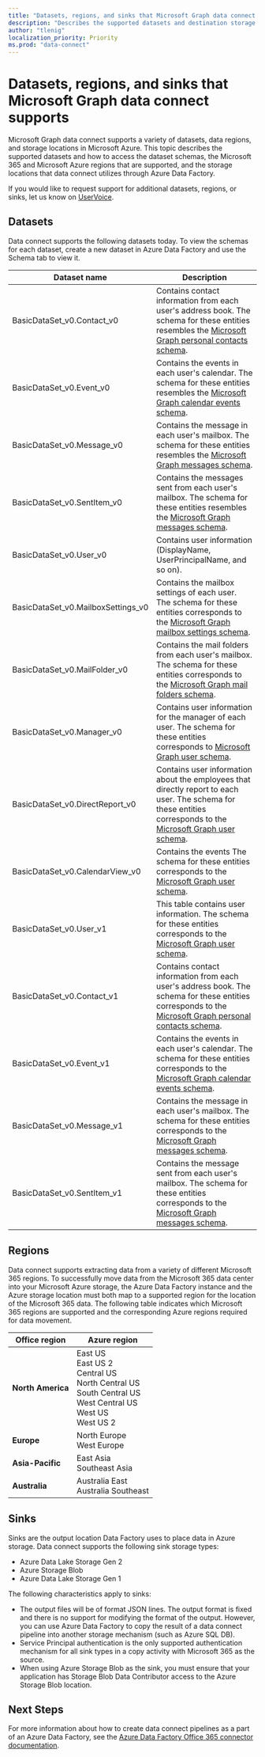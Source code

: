 ```yaml
---
title: "Datasets, regions, and sinks that Microsoft Graph data connect supports"
description: "Describes the supported datasets and destination storage types that can be used with Microsoft Graph data connect."
author: "tlenig"
localization_priority: Priority
ms.prod: "data-connect"
---
```


# Datasets, regions, and sinks that Microsoft Graph data connect supports

Microsoft Graph data connect supports a variety of datasets, data regions, and storage locations in Microsoft Azure. This topic describes the supported datasets and how to access the dataset schemas, the Microsoft 365 and Microsoft Azure regions that are supported, and the storage locations that data connect utilizes through Azure Data Factory.

If you would like to request support for additional datasets, regions, or sinks, let us know on [UserVoice](https://microsoftgraph.uservoice.com/forums/920506-microsoft-graph-feature-requests?category_id=359581).

## Datasets

Data connect supports the following datasets today. To view the schemas for each dataset, create a new dataset in Azure Data Factory and use the Schema tab to view it. 

|Dataset name|Description|
|-------------|-----------|
|BasicDataSet_v0.Contact_v0|Contains contact information from each user's address book. The schema for these entities resembles the [Microsoft Graph personal contacts schema](/graph/api/resources/contact).| 
|BasicDataSet_v0.Event_v0|Contains the events in each user's calendar. The schema for these entities resembles the [Microsoft Graph calendar events schema](/graph/api/resources/event).| 
|BasicDataSet_v0.Message_v0|Contains the message in each user's mailbox. The schema for these entities resembles the [Microsoft Graph messages schema](/graph/api/resources/message).| 
|BasicDataSet_v0.SentItem_v0|Contains the messages sent from each user's mailbox. The schema for these entities resembles the [Microsoft Graph messages schema](/graph/api/resources/message).| 
|BasicDataSet_v0.User_v0|Contains user information (DisplayName, UserPrincipalName, and so on).| 
|BasicDataSet_v0.MailboxSettings_v0|Contains the mailbox settings of each user. The schema for these entities corresponds to the [Microsoft Graph mailbox settings schema](/graph/api/resources/mailboxsettings?view=graph-rest-1.0).| 
|BasicDataSet_v0.MailFolder_v0|Contains the mail folders from each user's mailbox. The schema for these entities corresponds to the [Microsoft Graph mail folders schema](/graph/api/resources/mailfolder).|
|BasicDataSet_v0.Manager_v0|Contains user information for the manager of each user. The schema for these entities corresponds to [Microsoft Graph user schema](/graph/api/resources/user).|
|BasicDataSet_v0.DirectReport_v0|Contains user information about the employees that directly report to each user. The schema for these entities corresponds to the [Microsoft Graph user schema](/graph/api/resources/user).|
|BasicDataSet_v0.CalendarView_v0|Contains the events  The schema for these entities corresponds to the [Microsoft Graph user schema](https://developer.microsoft.com/graph/docs/api-reference/v1.0/resources/events).|
|BasicDataSet_v0.User_v1|This table contains user information. The schema for these entities corresponds to the [Microsoft Graph user schema](/graph/api/resources/user).|
|BasicDataSet_v0.Contact_v1|Contains contact information from each user's address book. The schema for these entities corresponds to the [Microsoft Graph personal contacts schema](/graph/api/resources/contact).|
|BasicDataSet_v0.Event_v1|Contains the events in each user's calendar. The schema for these entities corresponds to the [Microsoft Graph calendar events schema](/graph/api/resources/event).|
|BasicDataSet_v0.Message_v1|Contains the message in each user's mailbox. The schema for these entities corresponds to the [Microsoft Graph messages schema](/graph/api/resources/message).|
|BasicDataSet_v0.SentItem_v1|Contains the message sent from each user's mailbox. The schema for these entities corresponds to the [Microsoft Graph messages schema](/graph/api/resources/message).|

## Regions

Data connect supports extracting data from a variety of different Microsoft 365 regions. To successfully move data from the Microsoft 365 data center into your Microsoft Azure storage, the Azure Data Factory instance and the Azure storage location must both map to a supported region for the location of the Microsoft 365 data. The following table indicates which Microsoft 365 regions are supported and the corresponding Azure regions required for data movement. 

| Office region                    | Azure region                                |
|----------------------------------|---------------------------------------------|
| **North America**                | East US<br/>East US 2<br/>Central US<br/>North Central US<br/>South Central US<br/>West Central US<br/>West US<br/>West US 2|
| **Europe**                       | North Europe<br/>West Europe|
| **Asia-Pacific**                 | East Asia<br/>Southeast Asia|
| **Australia**                    | Australia East<br/>Australia Southeast|

## Sinks

Sinks are the output location Data Factory uses to place data in Azure storage. Data connect supports the following sink storage types:

- Azure Data Lake Storage Gen 2
- Azure Storage Blob
- Azure Data Lake Storage Gen 1

The following characteristics apply to sinks: 

- The output files will be of format JSON lines. The output format is fixed and there is no support for modifying the format of the output. However, you can use Azure Data Factory to copy the result of a data connect pipeline into another storage mechanism (such as Azure SQL DB).
- Service Principal authentication is the only supported authentication mechanism for all sink types in a copy activity with Microsoft 365 as the source.
- When using Azure Storage Blob as the sink, you must ensure that your application has Storage Blob Data Contributor access to the Azure Storage Blob location.

## Next Steps

For more information about how to create data connect pipelines as a part of an Azure Data Factory, see the [Azure Data Factory Office 365 connector documentation](/azure/data-factory/connector-office-365).